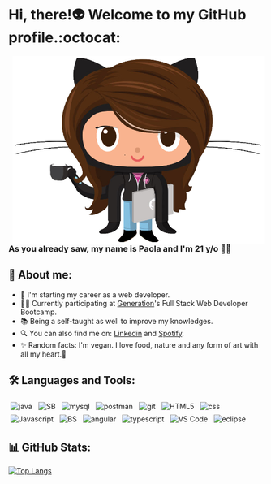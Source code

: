# Hi, there!:alien: Welcome to my GitHub profile.:octocat:

<img align="right" alt="" src="https://github.com/ofpaola/ofpaola/blob/main/ebre3z6i1ut.png" width="496" height="370" />

### As you already saw, my name is Paola and I'm 21 y/o 🙆‍♀️

## 🌙 About me:
- 👣 I'm starting my career as a web developer.
- 👩‍💻 Currently participating at [Generation](https://brazil.generation.org)'s Full Stack Web Developer Bootcamp.
- :books: Being a self-taught as well to improve my knowledges.  
- 🔍 You can also find me on: [Linkedin](https://www.linkedin.com/in/ofpaola) and [Spotify](https://open.spotify.com/user/5phe5wqtxbf3anfqpi0f2aigu).
- :sparkles: Random facts: I'm vegan. I love food, nature and any form of art with all my heart.🥰

## 🛠 Languages and Tools:
<p>
<img src="https://i.imgur.com/dssnn3q.png" alt="java" height="30" style="vertical-align:top; margin:4px">
<img src="https://i.imgur.com/LTUQ1Yx.png" alt="SB" height="30" style="vertical-align:top; margin:4px">
<img src="https://i.imgur.com/DxAUWqN.png" alt="mysql" height="30" style="vertical-align:top; margin:4px">
<img src="https://www.postman.com/assets/logos/postman-logo-stacked.svg" alt="postman" height="30" style="vertical-align:top; margin:4px">
<img src="https://i.imgur.com/U7l8st3.png" alt="git" height="30" style="vertical-align:top; margin:4px">
<img src="https://i.imgur.com/XOCU8S0.png" alt="HTML5" height="30" style="vertical-align:top; margin:4px">
<img src="https://i.imgur.com/oC6oyqi.png" alt="css" height="30" style="vertical-align:top; margin:4px">
<img src="https://i.imgur.com/IM1G26Q.png" alt="Javascript" height="30" style="vertical-align:top; margin:4px">
<img src="https://i.imgur.com/VCpg65t.png" alt="BS" height="30" style="vertical-align:top; margin:4px">
<img src="https://i.imgur.com/WjsIY40.png" alt="angular" height="30" style="vertical-align:top; margin:4px">
<img src="https://i.imgur.com/OGNL0qU.png" alt="typescript" height="30" style="vertical-align:top; margin:4px">
<img src="https://i.imgur.com/hzOzKwj.png" alt="VS Code" height="30" style="vertical-align:top; margin:4px">
<img src="https://brandslogos.com/wp-content/uploads/thumbs/eclipse-logo-vector.svg" alt="eclipse" height="30" style="vertical-align:top; margin:4px">
</p>

## 📊 GitHub Stats:

[![Top Langs](https://github-readme-stats.vercel.app/api/top-langs/?username=ofpaola&layout=compact&theme=tokyonight)](https://github.com/ofpaola/github-readme-stats)
